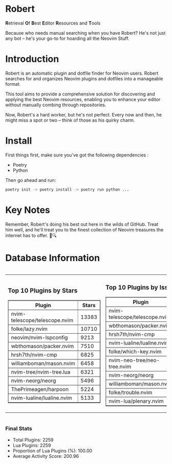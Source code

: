 # Robert

**R**etrieval
**O**f
**B**est
**E**ditor
**R**esources and
**T**ools

Because who needs manual searching when you have Robert?
He's not just any bot – he's your go-to for hoarding all the Neovim Stuff.

# Introduction
Robert is an automatic plugin and dotfile finder for Neovim users. Robert searches for and organizes Neovim plugins and dotfiles into a manageable format.

This tool aims to provide a comprehensive solution for discovering and applying the best Neovim resources, enabling you to enhance your editor without manually combing through repositories.

Now, Robert's a hard worker, but he's not perfect. Every now and then, he might miss a spot or two – think of those as his quirky charm. 

# Install
 First things first, make sure you've got the following dependencies :
  - Poetry 
  - Python 

Then go ahead and run:

```bash
poetry init -> poetry install -> poetry run python ...
```
# Key Notes

Remember, Robert's doing his best out here in the wilds of GitHub. Treat him well, and he'll treat you to the finest collection of Neovim treasures the internet has to offer. 🎩🔍


# Database Information

<div style='display:flex;flex-direction:row;justify-content:space-between;'><table><tr><td><h3>Top 10 Plugins by Stars</h3><table border="1"><tr><th>Plugin</th><th>Stars</th></tr><tr><td>nvim-telescope/telescope.nvim</td><td>13383</td></tr><tr><td>folke/lazy.nvim</td><td>10710</td></tr><tr><td>neovim/nvim-lspconfig</td><td>9213</td></tr><tr><td>wbthomason/packer.nvim</td><td>7510</td></tr><tr><td>hrsh7th/nvim-cmp</td><td>6825</td></tr><tr><td>williamboman/mason.nvim</td><td>6458</td></tr><tr><td>nvim-tree/nvim-tree.lua</td><td>6321</td></tr><tr><td>nvim-neorg/neorg</td><td>5496</td></tr><tr><td>ThePrimeagen/harpoon</td><td>5224</td></tr><tr><td>nvim-lualine/lualine.nvim</td><td>5133</td></tr></table></td><td><h3>Top 10 Plugins by Issues</h3><table border="1"><tr><th>Plugin</th><th>Issues</th></tr><tr><td>nvim-telescope/telescope.nvim</td><td>313</td></tr><tr><td>wbthomason/packer.nvim</td><td>305</td></tr><tr><td>hrsh7th/nvim-cmp</td><td>224</td></tr><tr><td>nvim-lualine/lualine.nvim</td><td>185</td></tr><tr><td>folke/which-key.nvim</td><td>183</td></tr><tr><td>nvim-neo-tree/neo-tree.nvim</td><td>163</td></tr><tr><td>nvim-neorg/neorg</td><td>154</td></tr><tr><td>williamboman/mason.nvim</td><td>139</td></tr><tr><td>folke/trouble.nvim</td><td>130</td></tr><tr><td>nvim-lua/plenary.nvim</td><td>114</td></tr></table></td><td><h3>Top 10 Plugins by Forks</h3><table border="1"><tr><th>Plugin</th><th>Forks</th></tr><tr><td>neovim/nvim-lspconfig</td><td>1980</td></tr><tr><td>nvim-telescope/telescope.nvim</td><td>752</td></tr><tr><td>nvim-tree/nvim-tree.lua</td><td>593</td></tr><tr><td>nvim-lualine/lualine.nvim</td><td>435</td></tr><tr><td>hrsh7th/nvim-cmp</td><td>340</td></tr><tr><td>folke/tokyonight.nvim</td><td>324</td></tr><tr><td>ThePrimeagen/harpoon</td><td>312</td></tr><tr><td>jackMort/ChatGPT.nvim</td><td>274</td></tr><tr><td>nvimdev/lspsaga.nvim</td><td>273</td></tr><tr><td>wbthomason/packer.nvim</td><td>265</td></tr></table></td></tr></table></div>

### Final Stats
- Total Plugins: 2259
- Lua Plugins: 2259
- Proportion of Lua Plugins (%): 100.00
- Average Activity Score: 200.96
